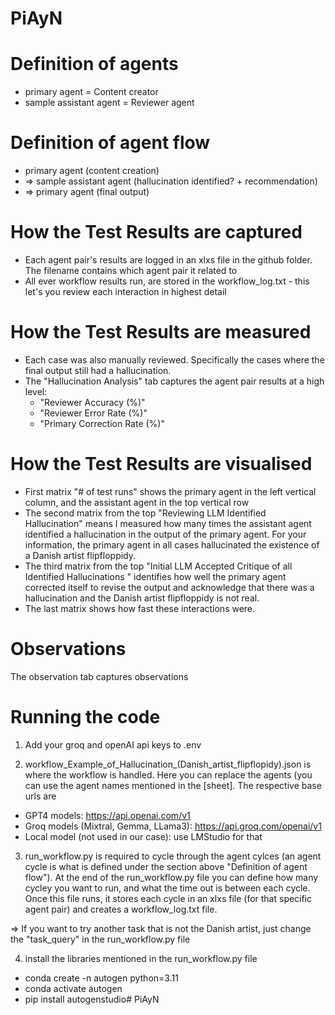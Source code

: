 # PiAyN

# Definition of agents
- primary agent = Content creator
- sample assistant agent = Reviewer agent

# Definition of agent flow
- primary agent (content creation)
- => sample assistant agent (hallucination identified? + recommendation)
- => primary agent (final output)

# How the Test Results are captured
- Each agent pair's results are logged in an xlxs file in the github folder. The filename contains which agent pair it related to
- All ever workflow results run, are stored in the workflow_log.txt - this let's you review each interaction in highest detail

# How the Test Results are measured
- Each case was also manually reviewed. Specifically the cases where the final output still had a hallucination.
- The "Hallucination Analysis" tab captures the agent pair results at a high level: 
  - "Reviewer Accuracy (%)"	
  - "Reviewer Error Rate (%)"
  - "Primary Correction Rate (%)"

# How the Test Results are visualised
- First matrix "# of test runs" shows the primary agent in the left vertical column, and the assistant agent in the top vertical row
- The second matrix from the top "Reviewing LLM Identified Hallucination" means I measured how many times the assistant agent identified a hallucination in the output of the primary agent. For your information, the primary agent in all cases hallucinated the existence of a Danish artist flipfloppidy.
- The third matrix from the top "Initial LLM Accepted Critique of all Identified Hallucinations " identifies how well the primary agent corrected itself to revise the output and acknowledge that there was a hallucination and the Danish artist flipfloppidy is not real.
- The last matrix shows how fast these interactions were.

# Observations
The observation tab captures observations


# Running the code
1) Add your groq and openAI api keys to .env

2) workflow_Example_of_Hallucination_(Danish_artist_flipflopidy).json is where the workflow is handled. Here you can replace the agents (you can use the agent names mentioned in the [sheet]. The respective base urls are 
- GPT4 models: https://api.openai.com/v1
- Groq models (Mixtral, Gemma, LLama3): https://api.groq.com/openai/v1
- Local model (not used in our case): use LMStudio for that 

3) run_workflow.py is required to cycle through the agent cylces (an agent cycle is what is defined under the section above "Definition of agent flow"). At the end of the run_workflow.py file you can define how many cycley you want to run, and what the time out is between each cycle. Once this file runs, it stores each cycle in an xlxs file (for that specific agent pair) and creates a workflow_log.txt file.

=> If you want to try another task that is not the Danish artist, just change the "task_query" in the run_workflow.py file

4) install the libraries mentioned in the run_workflow.py file
- conda create -n autogen python=3.11
- conda activate autogen
- pip install autogenstudio# PiAyN
